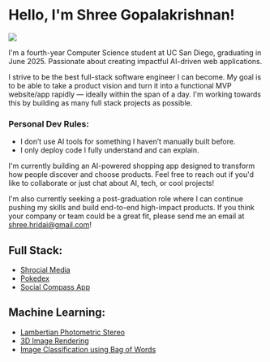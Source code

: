# Hello, I'm Shree Gopalakrishnan!
<a href="https://www.linkedin.com/in/shree-gopalakrishnan-4b2427214/"><img src="https://img.shields.io/badge/-LinkedIn-0072b1?&style=for-the-badge&logo=linkedin&logoColor=white" /></a>

I'm a fourth-year Computer Science student at UC San Diego, graduating in June 2025. Passionate about creating
 impactful AI-driven web applications.

I strive to be the best full-stack software engineer I can become. My goal is to be able to take a product vision and turn it into a functional MVP website/app rapidly — ideally within the span of a day. I'm working towards this by building as many full stack projects as possible.

### Personal Dev Rules:
- I don’t use AI tools for something I haven’t manually built before.
- I only deploy code I fully understand and can explain.

I'm currently building an AI-powered shopping app designed to transform how people discover and choose products. Feel free to reach out if you'd like to collaborate or just chat about AI, tech, or cool projects!

I'm also currently seeking a post-graduation role where I can continue pushing my skills and build end-to-end high-impact products. If you think your company or team could be a great fit, please send me an email at shree.hridai@gmail.com!

<h2> Full Stack: </h2>

- <a href="https://github.com/Shree-G/shrocial_media">Shrocial Media</a>
- <a href="https://github.com/Shree-G/pokedex">Pokedex</a>
- <a href="https://github.com/CSE-110-Winter-2023/cse-110-project-cse110-team-16/tree/main">Social Compass App</a>


<h2> Machine Learning: </h2>

- <a href="https://github.com/Shree-G/Lambertian-Photometric-Stereo">Lambertian Photometric Stereo</a>
- <a href="https://github.com/Shree-G/3D-Image-Rendering">3D Image Rendering</a>
- <a href="https://github.com/Shree-G/Image-Classification-using-Bag-of-Words/">Image Classification using Bag of Words</a>
